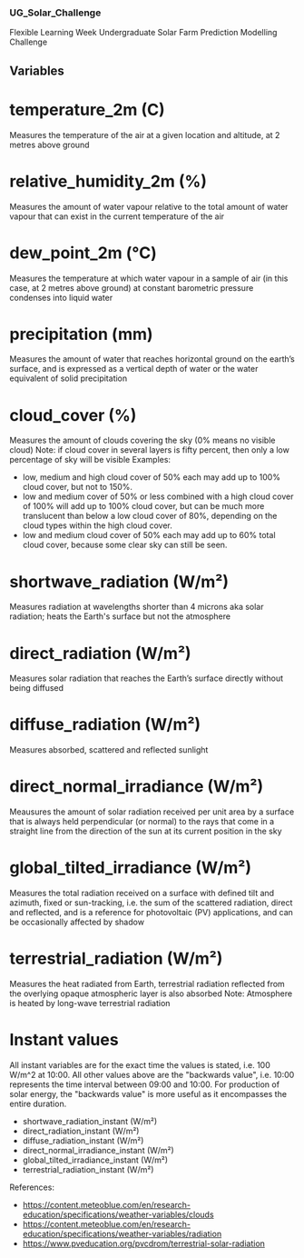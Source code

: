 ### UG_Solar_Challenge 
Flexible Learning Week Undergraduate Solar Farm Prediction Modelling Challenge 


## Variables
# temperature_2m (C)
Measures the temperature of the air at a given location and altitude, at 2 metres above ground

# relative_humidity_2m (%)
Measures the amount of water vapour relative to the total amount of water vapour that can exist in the current temperature of the air  

# dew_point_2m (°C)
Measures the temperature at which water vapour in a sample of air (in this case, at 2 metres above ground) at constant barometric pressure condenses into liquid water 

# precipitation (mm)
Measures the amount of water that reaches horizontal ground on the earth’s surface, and is expressed as a vertical depth of water or the water equivalent of solid precipitation

# cloud_cover (%)
Measures the amount of clouds covering the sky (0% means no visible cloud) 
Note: if cloud cover in several layers is fifty percent, then only a low percentage of sky will be visible
Examples:
- low, medium and high cloud cover of 50% each may add up to 100% cloud cover, but not to 150%.
- low and medium cover of 50% or less combined with a high cloud cover of 100% will add up to 100% cloud cover, but can be much more translucent than below a low cloud cover of 80%, 
    depending on the cloud types within the high cloud cover.
- low and medium cloud cover of 50% each may add up to 60% total cloud cover, because some clear sky can still be seen.

# shortwave_radiation (W/m²)
Measures radiation at wavelengths shorter than 4 microns aka solar radiation; heats the Earth's surface but not the atmosphere

# direct_radiation (W/m²)
Measures solar radiation that reaches the Earth’s surface directly without being diffused

# diffuse_radiation (W/m²)
Measures absorbed, scattered and reflected sunlight 

# direct_normal_irradiance (W/m²)
Meausures the amount of solar radiation received per unit area by a surface that is always held perpendicular (or normal) to the rays that come in a straight line from the direction of the sun at its current position in the sky

# global_tilted_irradiance (W/m²)
Measures the total radiation received on a surface with defined tilt and azimuth, fixed or sun-tracking, i.e. the sum of the scattered radiation, direct and reflected, and is a reference for photovoltaic (PV) applications, and can be occasionally affected by shadow

# terrestrial_radiation (W/m²)
Measures the heat radiated from Earth, terrestrial radiation reflected from the overlying opaque atmospheric layer is also absorbed
Note: Atmosphere is heated by long-wave terrestrial radiation 


# Instant values
All instant variables are for the exact time the values is stated, i.e. 100 W/m^2 at 10:00. All other values above are the "backwards value", i.e. 10:00 represents the time interval between 09:00 and 10:00. For production of solar energy, the "backwards value" is more useful as it encompasses the entire duration. 
- shortwave_radiation_instant (W/m²)
- direct_radiation_instant (W/m²)
- diffuse_radiation_instant (W/m²)
- direct_normal_irradiance_instant (W/m²)
- global_tilted_irradiance_instant (W/m²)
- terrestrial_radiation_instant (W/m²)

  
References: 
- https://content.meteoblue.com/en/research-education/specifications/weather-variables/clouds
- https://content.meteoblue.com/en/research-education/specifications/weather-variables/radiation
- https://www.pveducation.org/pvcdrom/terrestrial-solar-radiation

  
